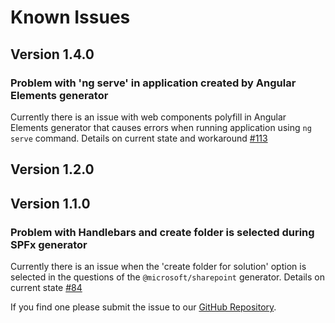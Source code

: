 # Known Issues

## Version 1.4.0

### Problem with 'ng serve' in application created by Angular Elements generator
Currently there is an issue with web components polyfill in Angular Elements generator that causes errors when running application using `ng serve` command. Details on current state and workaround [#113](https://github.com/pnp/generator-spfx/issues/113)

## Version 1.2.0

## Version 1.1.0

### Problem with Handlebars and create folder is selected during SPFx generator
Currently there is an issue when the 'create folder for solution' option is selected in the questions of the `@microsoft/sharepoint` generator. Details on current state [#84](https://github.com/pnp/generator-spfx/issues/84)

If you find one please submit the issue to our [GitHub Repository](https://github.com/pnp/generator-spfx/issues/new).
